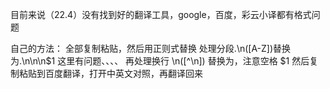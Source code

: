 目前来说（22.4）没有找到好的翻译工具，google，百度，彩云小译都有格式问题

自己的方法：
全部复制粘贴，然后用正则式替换
处理分段\.\n([A-Z])替换为.\n\n\n$1 这里有问题、、、、
再处理换行 \n([^\n]) 替换为，注意空格 $1
然后复制粘贴到百度翻译，打开中英文对照，再翻译回来




